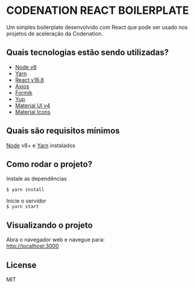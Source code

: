 # CODENATION REACT BOILERPLATE
Um simples boilerplate desenvolvido com React que pode ser usado nos projetos de aceleração da Codenation.

## Quais tecnologias estão sendo utilizadas?  

* [Node v8](https://nodejs.org)
* [Yarn](https://yarnpkg.com)
* [React v16.8](https://github.com/facebook/react)
* [Axios](https://github.com/axios/axios/)
* [Formik](https://github.com/jaredpalmer/formik)
* [Yup](https://github.com/jquense/yup)
* [Material UI v4](https://material-ui.com)
* [Material Icons](https://material.io/resources/icons)

## Quais são requisitos mínimos  

[Node](https://nodejs.org/) v8+ e [Yarn](https://yarnpkg.com) instalados

## Como rodar o projeto?  

Instale as dependências  

```$ yarn install```

Inicie o servidor  
```$ yarn start```

## Visualizando o projeto

Abra o navegador web e navegue para:  
[http://localhost:3000](http://localhost:3000)

## License

MIT
